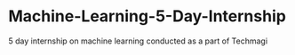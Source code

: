 # Machine-Learning-5-Day-Internship
5 day internship on machine learning conducted as a part of Techmagi

